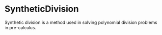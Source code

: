 # SyntheticDivision
Synthetic division is a method used in solving polynomial division problems in pre-calculus.
